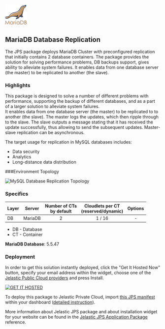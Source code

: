 [![MariaDB Database Replication](images/maria.png)](../../../mariadb-replication)
## MariaDB Database Replication

The JPS package deploys MariaDB Cluster with preconfigured replication that initially contains 2 database containers. The package provides the solution for solving performance problems, DB backups support, gives ability to alleviate system failures. It enables data from one database server (the master) to be replicated to another (the slave).

### Highlights
This package is designed to solve a number of different problems with performance, supporting the backup of different databases, and as a part of a larger solution to alleviate system failures.<br />
It enables data from one database server (the master) to be replicated to to another (the slave). The master logs the updates, which then ripple through to the slave. The slave outputs a message stating that it has received the update successfully, thus allowing to send the subsequent updates. Master-slave replication can be asynchronous.<br />

The target usage for replication in MySQL databases includes:
  -  Data security
  -  Analytics
  -  Long-distance data distribution

###Environment Topology

![MySQL Database Replication Topology](https://docs.google.com/drawings/d/1AbT0G_7bgSz36nVP5o84qE0hG33gzPnesJn-OOns4XY/pub?w=301&h=149)

### Specifics

Layer              |     Server    | Number of CTs <br/> by default | Cloudlets per CT <br/> (reserved/dynamic) | Options
----------------- | --------------| :-----------------------------------------: | :-------------------------------------------------------: | :-----:
DB                  |    MariaDB    |       2                                             |           1 / 16                                                       | -

* DB - Database 
* CT - Container

**MariaDB Database**: 5.5.47

### Deployment

In order to get this solution instantly deployed, click the "Get It Hosted Now" button, specify your email address within the widget, choose one of the [Jelastic Public Cloud providers](https://jelastic.cloud) and press Install.

[![GET IT HOSTED](https://raw.githubusercontent.com/jelastic-jps/jpswiki/master/images/getithosted.png)](https://jelastic.com/install-application/?manifest=https%3A%2F%2Fgithub.com%2Fjelastic-jps%2Fmariadb-replication%2Fraw%2Fmaster%2Fmanifest.jps)

To deploy this package to Jelastic Private Cloud, import [this JPS manifest](../../raw/master/manifest.jps) within your dashboard ([detailed instruction](https://docs.jelastic.com/environment-export-import#import)).

More information about Jelastic JPS package and about installation widget for your website can be found in the [Jelastic JPS Application Package](https://github.com/jelastic-jps/jpswiki/wiki/Jelastic-JPS-Application-Package) reference.
